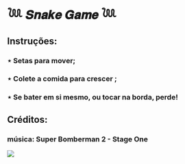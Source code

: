 # 𓆙 𝑺𝒏𝒂𝒌𝒆 𝑮𝒂𝒎𝒆 𓆙

## Instruções:

### ⋆ Setas para mover;

### ⋆ Colete a comida para crescer ;

### ⋆ Se bater em si mesmo, ou tocar na borda, perde!

## Créditos: 

### música: Super Bomberman 2 - Stage One

![](https://cdn-icons-png.flaticon.com/512/4246/4246445.png)

